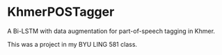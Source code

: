 # KhmerPOSTagger
A Bi-LSTM with data augmentation for part-of-speech tagging in Khmer.

This was a project in my BYU LING 581 class.
